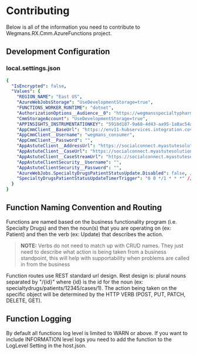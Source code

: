 # Contributing

Below is all of the information you need to contribute to Wegmans.RX.Cmm.AzureFunctions project.

## Development Configuration

### local.settings.json

```yaml
{
  "IsEncrypted": false,
  "Values": {
    "REGION_NAME": "East US",
    "AzureWebJobsStorage": "UseDevelopmentStorage=true",
    "FUNCTIONS_WORKER_RUNTIME": "dotnet",
    "AuthorizationOptions__Audience__0": "https://wegmansspecialtypharmacydev.azurefd.net",
    "CmmStorageAccount": "UseDevelopmentStorage=true",
    "APPINSIGHTS_INSTRUMENTATIONKEY": "5918d187-9a68-4d43-aa95-1a8ac54a0498",
    "AppCmmClient__BaseUrl": "https://env11-hubservices.integration.covermymeds.com/api/",
    "AppCmmClient__Username": "wegmans_consumer",
    "AppCmmClient__Password": "",
    "AppAstuteClient__AddressUrl": "https://socialconnect.myastutesolutions.com/WegmansPharmaTrainAIS/AddressService.svc",
    "AppAstuteClient__CaseUrl": "https://socialconnect.myastutesolutions.com/WegmansPharmaTrainAIS/CaseService.svc",
    "AppAstuteClient__CaseStreamUrl": "https://socialconnect.myastutesolutions.com/WegmansPharmaTrainAIS/CaseStreamService.svc",
    "AppAstuteClientSecurity__Username": "",
    "AppAstuteClientSecurity__Password": "",
    "AzureWebJobs.SpecialtyDrugsPatientStatusUpdate.Disabled": false, //This flag can be used to turn off the timer function
    "SpecialtyDrugsPatientStatusUpdateTimerTrigger": "0 0 */1 * * *" //This is the NCRONTAB expression that determines how often the timer will run.currently it is set to run every hour at 0 minutes and 0 seconds
  }
}
```

## Function Naming Convention and Routing

Functions are named based on the business functionality program (i.e. Specialty Drugs) and then the noun(s) that you are operating on (ex: Patient) and then the verb (ex: Update) that describes the action.

> **NOTE:**
>Verbs do not need to match up with CRUD names. They just need to describe what action is being taken from a business standpoint, this will help with supportability when problems are called in from the business

Function routes use REST standard url design. Rest design is: plural nouns separated by "/{id}" where {id} is the id for the noun (ex: specialtydrugs/patients/12345/cases/1). The action being taken on the specific object will be determined by the HTTP VERB (POST, PUT, PATCH, DELETE, GET).

## Function Logging

By default all functions log level is limited to WARN or above. If you want to include INFORMATION level logs you need to add the function to the LogLevel Setting in the host.json.